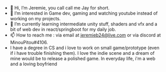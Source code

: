 - 👋 Hi, I’m Jeremie, you call call me Jay for short.
- 👀 I’m interested in Game dev, gaming and watching youtube instead of working on my projects.
- 🌱 I’m currently learning intermediate unity stuff, shaders and vfx and a bit of web dev in react/springboot for my daily job.
- 📫 How to reach me : via email at jeremieb24@live.com or via discord at MinouPitou#4106.
- I have a degree in CS and i love to work on small game/prototype (even if i have trouble finishing them). I love the indie scene and a dream of mine would be to release a polished game. In everyday life, i'm a web and a loving boyfriend

<!---
jeremieb24/jeremieb24 is a ✨ special ✨ repository because its `README.md` (this file) appears on your GitHub profile.
You can click the Preview link to take a look at your changes.
--->
